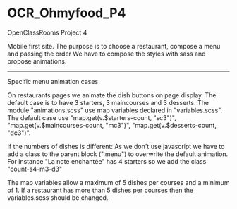 # OCR_Ohmyfood_P4

OpenClassRooms Project 4

Mobile first site.
The purpose is to choose a restaurant, compose a menu and passing the order
We have to compose the styles with sass and propose animations.

---

Specific menu animation cases

On restaurants pages we animate the dish buttons on page display.
The default case is to have 3 starters, 3 maincourses and 3 desserts.
The module "animations.scss" use map variables declared in "variables.scss".
The default case use "map.get(v.$starters-count, "sc3")", "map.get(v.$maincourses-count, "mc3")", "map.get(v.$desserts-count, "dc3")".

If the numbers of dishes is different:
As we don't use javascript we have to add a class to the parent block (".menu") to overwrite the default animation.
For instance "La note enchantée" has 4 starters so we add the class "count-s4-m3-d3"

The map variables allow a maximum of 5 dishes per courses and a minimum of 1.
If a restaurant has more than 5 dishes per courses then the variables.scss should be changed.
